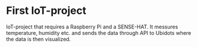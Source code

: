 # First IoT-project

IoT-project that requires a Raspberry Pi and a SENSE-HAT. It messures temperature, humidity etc. and sends the data through API to Ubidots where the data is then visualized.
